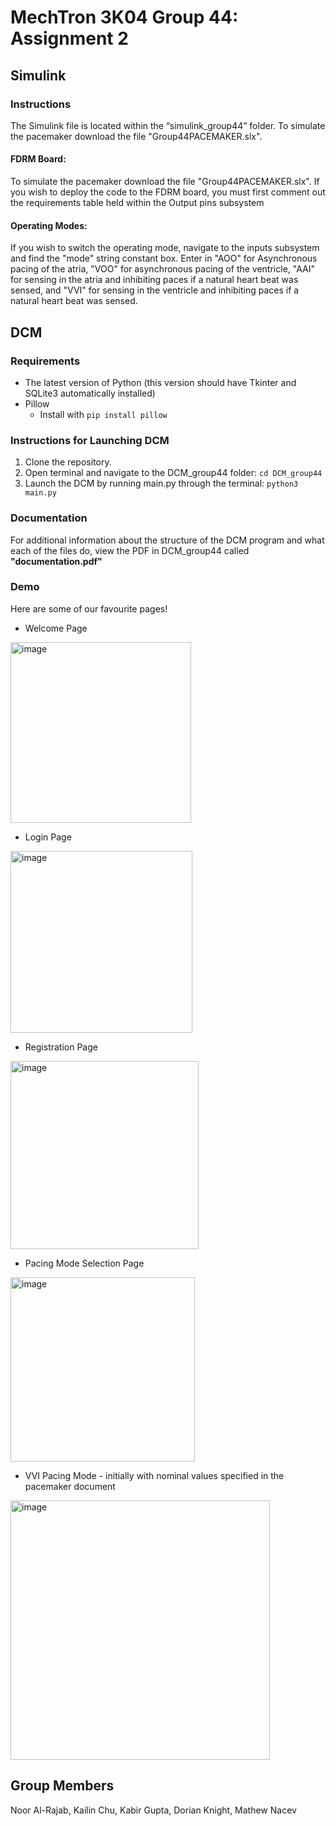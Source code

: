 # MechTron 3K04 Group 44: Assignment 2

## Simulink
### Instructions
The Simulink file is located within the “simulink_group44” folder. To simulate the pacemaker download the file "Group44PACEMAKER.slx". 

#### FDRM Board:
To simulate the pacemaker download the file "Group44PACEMAKER.slx". If you wish to deploy the code to the FDRM board, you must first comment out the requirements table held within the Output pins subsystem

#### Operating Modes:
If you wish to switch the operating mode, navigate to the inputs subsystem and find the "mode" string constant box. Enter in "AOO" for Asynchronous pacing of the atria, "VOO" for asynchronous pacing of the ventricle, "AAI" for sensing in the atria and inhibiting paces if a natural heart beat was sensed, and "VVI" for sensing in the ventricle and inhibiting paces if a natural heart beat was sensed.

## DCM
### Requirements
* The latest version of Python (this version should have Tkinter and SQLite3 automatically installed)
* Pillow
  * Install with `pip install pillow`
 
### Instructions for Launching DCM
1. Clone the repository.
2. Open terminal and navigate to the DCM_group44 folder: `cd DCM_group44`
3. Launch the DCM by running main.py through the terminal: `python3 main.py`

### Documentation
For additional information about the structure of the DCM program and what each of the files do, view the PDF in DCM_group44 called **"documentation.pdf"**

### Demo
Here are some of our favourite pages!
* Welcome Page
<img width="289" alt="image" src="https://user-images.githubusercontent.com/68765813/197439833-0de690bf-c172-43df-beab-b4cdebc84bdb.png">

* Login Page
<img width="291" alt="image" src="https://user-images.githubusercontent.com/68765813/197439864-6187fadf-43a7-46f7-917c-3079e4ba86ea.png">

* Registration Page
<img width="301" alt="image" src="https://user-images.githubusercontent.com/68765813/197439879-57ca4c62-4c92-464b-b57c-6a4f5be501a4.png">


* Pacing Mode Selection Page
<img width="295" alt="image" src="https://user-images.githubusercontent.com/68765813/197439896-626d501a-86f0-4db6-a0b1-0c6a08778977.png">

* VVI Pacing Mode - initially with nominal values specified in the pacemaker document
<img width="415" alt="image" src="https://user-images.githubusercontent.com/68765813/197439910-729ccf48-f4ec-4c61-b299-11d7d5c0d2a6.png">

## Group Members
Noor Al-Rajab, Kailin Chu, Kabir Gupta, Dorian Knight, Mathew Nacev
